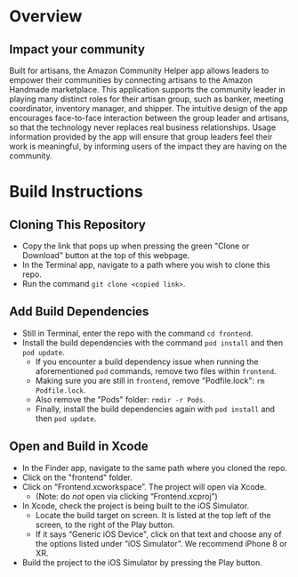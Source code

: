 # Overview
## Impact your community

Built for artisans, the Amazon Community Helper app allows leaders to empower their communities by connecting artisans to the Amazon Handmade marketplace. This application supports the community leader in playing many distinct roles for their artisan group, such as banker, meeting coordinator, inventory manager, and shipper. The intuitive design of the app encourages face-to-face interaction between the group leader and artisans, so that the technology never replaces real business relationships. Usage information provided by the app will ensure that group leaders feel their work is meaningful, by informing users of the impact they are having on the community.

# Build Instructions
## Cloning This Repository
* Copy the link that pops up when pressing the green "Clone or Download" button at the top of this webpage.
* In the Terminal app, navigate to a path where you wish to clone this repo.
* Run the command `git clone <copied link>`.
## Add Build Dependencies
* Still in Terminal, enter the repo with the command `cd frontend`.
* Install the build dependencies with the command `pod install` and then `pod update`.
    * If you encounter a build dependency issue when running the aforementioned `pod` commands, remove two files within `frontend`.
    * Making sure you are still in `frontend`, remove "Podfile.lock": `rm Podfile.lock`.
    * Also remove the "Pods" folder: `rmdir -r Pods`.
    * Finally, install the build dependencies again with `pod install` and then `pod update`.
## Open and Build in Xcode
* In the Finder app, navigate to the same path where you cloned the repo.
* Click on the "frontend" folder.
* Click on “Frontend.xcworkspace”. The project will open via Xcode.
    * (Note: do *not* open via clicking “Frontend.xcproj”)
* In Xcode, check the project is being built to the iOS Simulator.
    * Locate the build target on screen. It is listed at the top left of the screen, to the right of the Play button.
    * If it says “Generic iOS Device", click on that text and choose any of the options listed under “iOS Simulator”. We recommend iPhone 8 or XR.
* Build the project to the iOS Simulator by pressing the Play button.
